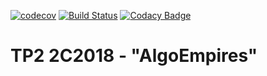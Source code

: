[![codecov](https://codecov.io/gh/enzoponf3/AlgoOfEmpires/branch/master/graph/badge.svg)](https://codecov.io/gh/enzoponf3/AlgoOfEmpires)
[![Build Status](https://travis-ci.com/enzoponf3/AlgoOfEmpires.svg?branch=master)](https://travis-ci.com/enzoponf3/AlgoOfEmpires)
[![Codacy Badge](https://api.codacy.com/project/badge/Grade/d0626bd73fff4028be34eee2e08d34dd)](https://www.codacy.com/app/NicoGarofalo/AlgoOfEmpires?utm_source=github.com&amp;utm_medium=referral&amp;utm_content=enzoponf3/AlgoOfEmpires&amp;utm_campaign=Badge_Grade)

# TP2 2C2018 - "AlgoEmpires"

